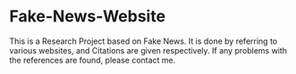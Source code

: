 # Fake-News-Website
This is a Research Project based on Fake News. It is done by referring to various websites, and Citations are given respectively. 
If any problems with the references are found, please contact me.
